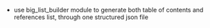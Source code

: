 - use big_list_builder module to generate both table of contents and references list, through one structured json file
